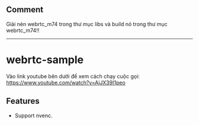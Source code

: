 ## Comment

Giải nén webrtc_m74 trong thư mục libs và build nó trong thư mục webrtc_m74!!

---

# webrtc-sample
Vào link youtube bên dưới để xem cách chạy cuộc gọi:
https://www.youtube.com/watch?v=AjJX39I1peo

## Features
 - Support nvenc.

